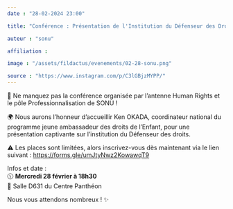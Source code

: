 ```yaml
---
date : "28-02-2024 23:00"

title: "Conférence : Présentation de l'Institution du Défenseur des Droits"

auteur : "sonu"

affiliation : 

image : "/assets/fildactus/evenements/02-28-sonu.png"

source : "https://www.instagram.com/p/C3lGBjzMYPP/"
---
```


🌟 Ne manquez pas la conférence organisée par l’antenne Human Rights et le pôle Professionnalisation de SONU !

🌍 Nous aurons l’honneur d’accueillir Ken OKADA, coordinateur national du programme jeune ambassadeur des droits de l’Enfant, pour une présentation captivante sur l’institution du Défenseur des droits.

⚠️ Les places sont limitées, alors inscrivez-vous dès maintenant via le lien suivant : https://forms.gle/umJtyNwz2KowawqT9

Infos et date :  
🕦 __Mercredi 28 février à 18h30__  
📍 Salle D631 du Centre Panthéon

Nous vous attendons nombreux ! ✨


